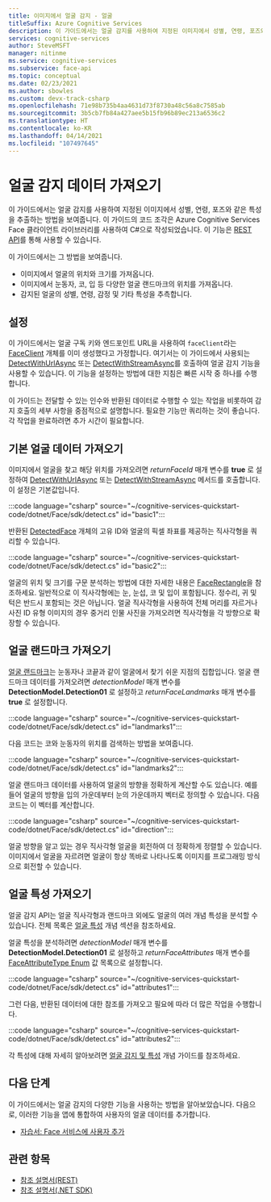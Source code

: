```yaml
---
title: 이미지에서 얼굴 감지 - 얼굴
titleSuffix: Azure Cognitive Services
description: 이 가이드에서는 얼굴 감지를 사용하여 지정된 이미지에서 성별, 연령, 포즈와 같은 특성을 추출하는 방법을 보여줍니다.
services: cognitive-services
author: SteveMSFT
manager: nitinme
ms.service: cognitive-services
ms.subservice: face-api
ms.topic: conceptual
ms.date: 02/23/2021
ms.author: sbowles
ms.custom: devx-track-csharp
ms.openlocfilehash: 71e98b735b4aa4631d73f8730a48c56a8c7585ab
ms.sourcegitcommit: 3b5cb7fb84a427aee5b15fb96b89ec213a6536c2
ms.translationtype: HT
ms.contentlocale: ko-KR
ms.lasthandoff: 04/14/2021
ms.locfileid: "107497645"
---
```

# <a name="get-face-detection-data"></a>얼굴 감지 데이터 가져오기

이 가이드에서는 얼굴 감지를 사용하여 지정된 이미지에서 성별, 연령, 포즈와 같은 특성을 추출하는 방법을 보여줍니다. 이 가이드의 코드 조각은 Azure Cognitive Services Face 클라이언트 라이브러리를 사용하여 C#으로 작성되었습니다. 이 기능은 [REST API](https://westus.dev.cognitive.microsoft.com/docs/services/563879b61984550e40cbbe8d/operations/563879b61984550f30395236)를 통해 사용할 수 있습니다.

이 가이드에서는 그 방법을 보여줍니다.

- 이미지에서 얼굴의 위치와 크기를 가져옵니다.
- 이미지에서 눈동자, 코, 입 등 다양한 얼굴 랜드마크의 위치를 가져옵니다.
- 감지된 얼굴의 성별, 연령, 감정 및 기타 특성을 추측합니다.

## <a name="setup"></a>설정

이 가이드에서는 얼굴 구독 키와 엔드포인트 URL을 사용하여 `faceClient`라는 [FaceClient](/dotnet/api/microsoft.azure.cognitiveservices.vision.face.faceclient) 개체를 이미 생성했다고 가정합니다. 여기서는 이 가이드에서 사용되는 [DetectWithUrlAsync](/dotnet/api/microsoft.azure.cognitiveservices.vision.face.faceoperationsextensions.detectwithurlasync) 또는 [DetectWithStreamAsync](/dotnet/api/microsoft.azure.cognitiveservices.vision.face.faceoperationsextensions.detectwithstreamasync)를 호출하여 얼굴 감지 기능을 사용할 수 있습니다. 이 기능을 설정하는 방법에 대한 지침은 빠른 시작 중 하나를 수행합니다.

이 가이드는 전달할 수 있는 인수와 반환된 데이터로 수행할 수 있는 작업을 비롯하여 감지 호출의 세부 사항을 중점적으로 설명합니다. 필요한 기능만 쿼리하는 것이 좋습니다. 각 작업을 완료하려면 추가 시간이 필요합니다.

## <a name="get-basic-face-data"></a>기본 얼굴 데이터 가져오기

이미지에서 얼굴을 찾고 해당 위치를 가져오려면 _returnFaceId_ 매개 변수를 **true** 로 설정하여 [DetectWithUrlAsync](/dotnet/api/microsoft.azure.cognitiveservices.vision.face.faceoperationsextensions.detectwithurlasync) 또는 [DetectWithStreamAsync](/dotnet/api/microsoft.azure.cognitiveservices.vision.face.faceoperationsextensions.detectwithstreamasync) 메서드를 호출합니다. 이 설정은 기본값입니다.

:::code language="csharp" source="~/cognitive-services-quickstart-code/dotnet/Face/sdk/detect.cs" id="basic1":::

반환된 [DetectedFace](/dotnet/api/microsoft.azure.cognitiveservices.vision.face.models.detectedface) 개체의 고유 ID와 얼굴의 픽셀 좌표를 제공하는 직사각형을 쿼리할 수 있습니다.

:::code language="csharp" source="~/cognitive-services-quickstart-code/dotnet/Face/sdk/detect.cs" id="basic2":::

얼굴의 위치 및 크기를 구문 분석하는 방법에 대한 자세한 내용은 [FaceRectangle](/dotnet/api/microsoft.azure.cognitiveservices.vision.face.models.facerectangle)을 참조하세요. 일반적으로 이 직사각형에는 눈, 눈섭, 코 및 입이 포함됩니다. 정수리, 귀 및 턱은 반드시 포함되는 것은 아닙니다. 얼굴 직사각형을 사용하여 전체 머리를 자르거나 사진 ID 유형 이미지의 경우 중거리 인물 사진을 가져오려면 직사각형을 각 방향으로 확장할 수 있습니다.

## <a name="get-face-landmarks"></a>얼굴 랜드마크 가져오기

[얼굴 랜드마크](../concepts/face-detection.md#face-landmarks)는 눈동자나 코끝과 같이 얼굴에서 찾기 쉬운 지점의 집합입니다. 얼굴 랜드마크 데이터를 가져오려면 _detectionModel_ 매개 변수를 **DetectionModel.Detection01** 로 설정하고 _returnFaceLandmarks_ 매개 변수를 **true** 로 설정합니다.

:::code language="csharp" source="~/cognitive-services-quickstart-code/dotnet/Face/sdk/detect.cs" id="landmarks1":::

다음 코드는 코와 눈동자의 위치를 검색하는 방법을 보여줍니다.

:::code language="csharp" source="~/cognitive-services-quickstart-code/dotnet/Face/sdk/detect.cs" id="landmarks2":::

얼굴 랜드마크 데이터를 사용하여 얼굴의 방향을 정확하게 계산할 수도 있습니다. 예를 들어 얼굴의 방향을 입의 가운데부터 눈의 가운데까지 벡터로 정의할 수 있습니다. 다음 코드는 이 벡터를 계산합니다.

:::code language="csharp" source="~/cognitive-services-quickstart-code/dotnet/Face/sdk/detect.cs" id="direction":::

얼굴 방향을 알고 있는 경우 직사각형 얼굴을 회전하여 더 정확하게 정렬할 수 있습니다. 이미지에서 얼굴을 자르려면 얼굴이 항상 똑바로 나타나도록 이미지를 프로그래밍 방식으로 회전할 수 있습니다.

## <a name="get-face-attributes"></a>얼굴 특성 가져오기

얼굴 감지 API는 얼굴 직사각형과 랜드마크 외에도 얼굴의 여러 개념 특성을 분석할 수 있습니다. 전체 목록은 [얼굴 특성](../concepts/face-detection.md#attributes) 개념 섹션을 참조하세요.

얼굴 특성을 분석하려면 _detectionModel_ 매개 변수를 **DetectionModel.Detection01** 로 설정하고 _returnFaceAttributes_ 매개 변수를 [FaceAttributeType Enum](/dotnet/api/microsoft.azure.cognitiveservices.vision.face.models.faceattributetype) 값 목록으로 설정합니다.

:::code language="csharp" source="~/cognitive-services-quickstart-code/dotnet/Face/sdk/detect.cs" id="attributes1":::

그런 다음, 반환된 데이터에 대한 참조를 가져오고 필요에 따라 더 많은 작업을 수행합니다.

:::code language="csharp" source="~/cognitive-services-quickstart-code/dotnet/Face/sdk/detect.cs" id="attributes2":::

각 특성에 대해 자세히 알아보려면 [얼굴 감지 및 특성](../concepts/face-detection.md) 개념 가이드를 참조하세요.

## <a name="next-steps"></a>다음 단계

이 가이드에서는 얼굴 감지의 다양한 기능을 사용하는 방법을 알아보았습니다. 다음으로, 이러한 기능을 앱에 통합하여 사용자의 얼굴 데이터를 추가합니다.

- [자습서: Face 서비스에 사용자 추가](../enrollment-overview.md)

## <a name="related-topics"></a>관련 항목

- [참조 설명서(REST)](https://westus.dev.cognitive.microsoft.com/docs/services/563879b61984550e40cbbe8d/operations/563879b61984550f30395236)
- [참조 설명서(.NET SDK)](/dotnet/api/overview/azure/cognitiveservices/client/faceapi)
